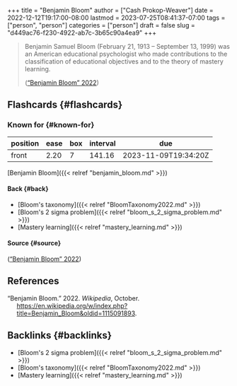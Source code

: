 +++
title = "Benjamin Bloom"
author = ["Cash Prokop-Weaver"]
date = 2022-12-12T19:17:00-08:00
lastmod = 2023-07-25T08:41:37-07:00
tags = ["person", "person"]
categories = ["person"]
draft = false
slug = "d449ac76-f230-4922-ab7c-3b65c90a4ea9"
+++

> Benjamin Samuel Bloom (February 21, 1913 – September 13, 1999) was an American educational psychologist who made contributions to the classification of educational objectives and to the theory of mastery learning.
>
> (<a href="#citeproc_bib_item_1">“Benjamin Bloom” 2022</a>)


## Flashcards {#flashcards}


### Known for {#known-for}

| position | ease | box | interval | due                  |
|----------|------|-----|----------|----------------------|
| front    | 2.20 | 7   | 141.16   | 2023-11-09T19:34:20Z |

[Benjamin Bloom]({{< relref "benjamin_bloom.md" >}})


#### Back {#back}

-   [Bloom's taxonomy]({{< relref "BloomTaxonomy2022.md" >}})
-   [Bloom's 2 sigma problem]({{< relref "bloom_s_2_sigma_problem.md" >}})
-   [Mastery learning]({{< relref "mastery_learning.md" >}})


#### Source {#source}

(<a href="#citeproc_bib_item_1">“Benjamin Bloom” 2022</a>)

## References

<style>.csl-entry{text-indent: -1.5em; margin-left: 1.5em;}</style><div class="csl-bib-body">
  <div class="csl-entry"><a id="citeproc_bib_item_1"></a>“Benjamin Bloom.” 2022. <i>Wikipedia</i>, October. <a href="https://en.wikipedia.org/w/index.php?title=Benjamin_Bloom&oldid=1115091893">https://en.wikipedia.org/w/index.php?title=Benjamin_Bloom&#38;oldid=1115091893</a>.</div>
</div>


## Backlinks {#backlinks}

-   [Bloom's 2 sigma problem]({{< relref "bloom_s_2_sigma_problem.md" >}})
-   [Bloom's taxonomy]({{< relref "BloomTaxonomy2022.md" >}})
-   [Mastery learning]({{< relref "mastery_learning.md" >}})

